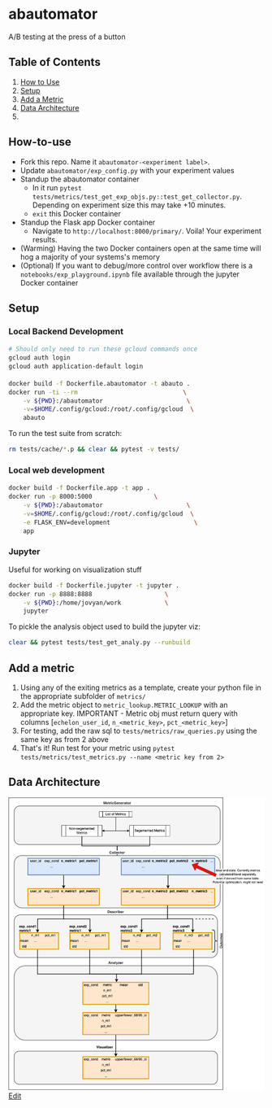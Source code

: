 # abautomator
A/B testing at the press of a button

## Table of Contents
1. [How to Use](#how-to-use)
2. [Setup](#setup)
3. [Add a Metric](#add-a-metric)
4. [Data Architecture](#data-architecture)
5. 

## How-to-use

- Fork this repo. Name it `abautomator-<experiment label>`.
- Update `abautomator/exp_config.py` with your experiment values
- Standup the abautomator container
    - In it run `pytest tests/metrics/test_get_exp_objs.py::test_get_collector.py`. Depending on experiment size this may take +10 minutes.
    - `exit` this Docker container
- Standup the Flask app Docker container
    - Navigate to `http://localhost:8000/primary/`. Voila! Your experiment results.
- (Warming) Having the two Docker containers open at the same time will hog a majority of your systems's memory
- (Optional) If you want to debug/more control over workflow there is a `notebooks/exp_playground.ipynb` file available through the jupyter Docker container

## Setup

### Local Backend Development 

```bash
# Should only need to run these gcloud commands once
gcloud auth login
gcloud auth application-default login

docker build -f Dockerfile.abautomator -t abauto .
docker run -ti --rm                             \
    -v ${PWD}:/abautomator                       \
    -v=$HOME/.config/gcloud:/root/.config/gcloud  \
    abauto
```

To run the test suite from scratch:

```bash
rm tests/cache/*.p && clear && pytest -v tests/
```

### Local web development

```bash
docker build -f Dockerfile.app -t app .
docker run -p 8000:5000                 \
    -v ${PWD}:/abautomator                       \
    -v=$HOME/.config/gcloud:/root/.config/gcloud  \
    -e FLASK_ENV=development                       \
    app
```

### Jupyter

Useful for working on visualization stuff

```bash
docker build -f Dockerfile.jupyter -t jupyter .
docker run -p 8888:8888                    \
    -v ${PWD}:/home/jovyan/work            \
    jupyter
```

To pickle the analysis object used to build the jupyter viz:

```bash
clear && pytest tests/test_get_analy.py --runbuild
```

## Add a metric

1. Using any of the exiting metrics as a template, create your python file in the appropriate subfolder of `metrics/` 
2. Add the metric object to `metric_lookup.METRIC_LOOKUP` with an appropriate key. IMPORTANT - Metric obj must return query with columns [`echelon_user_id`, `n_<metric_key>`, `pct_<metric_key>`]
3. For testing, add the raw sql to `tests/metrics/raw_queries.py` using the same key as from 2 above
4. That's it! Run test for your metric using `pytest tests/metrics/test_metrics.py --name <metric key from 2>`

## Data Architecture

![Images showing abautomator data architecture](images/data_arch.drawio.png)
[Edit](https://app.diagrams.net/#Hruben-cit%2Fabautomator%2Fmain%2Fimages%2Fdata_arch.drawio.png)
